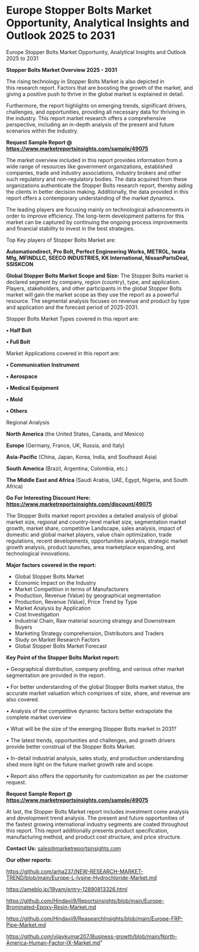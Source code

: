 # Europe Stopper Bolts Market Opportunity, Analytical Insights and Outlook 2025 to 2031
Europe Stopper Bolts Market Opportunity, Analytical Insights and Outlook 2025 to 2031

<Strong> Stopper Bolts Market Overview 2025 - 2031</strong>

The rising technology in Stopper Bolts Market is also depicted in this research report. Factors that are boosting the growth of the market, and giving a positive push to thrive in the global market is explained in detail.

Furthermore, the report highlights on emerging trends, significant drivers, challenges, and opportunities, providing all necessary data for thriving in the industry. This report market research offers a comprehensive perspective, including an in-depth analysis of the present and future scenarios within the industry.

<strong>Request Sample Report @ <a href=https://www.marketreportsinsights.com/sample/49075>https://www.marketreportsinsights.com/sample/49075</a></strong>

The market overview included in this report provides information from a wide range of resources like government organizations, established companies, trade and industry associations, industry brokers and other such regulatory and non-regulatory bodies. The data acquired from these organizations authenticate the Stopper Bolts research report, thereby aiding the clients in better decision making. Additionally, the data provided in this report offers a contemporary understanding of the market dynamics.

The leading players are focusing mainly on technological advancements in order to improve efficiency. The long-term development patterns for this market can be captured by continuing the ongoing process improvements and financial stability to invest in the best strategies.

Top Key players of Stopper Bolts Market are:

<strong>Automationdirect, Pro Bolt, Perfect Engineering Works, METROL, Iwata Mfg, MFINDLLC, SEECO INDUSTRIES, KK International, NissanPartsDeal, SSISKCON</strong>

<strong><b>Global Stopper Bolts Market Scope and Size:</b></strong>
The Stopper Bolts market is declared segment by company, region (country), type, and application. Players, stakeholders, and other participants in the global Stopper Bolts market will gain the market scope as they use the report as a powerful resource. The segmental analysis focuses on revenue and product by type and application and the forecast period of 2025-2031.

Stopper Bolts Market Types covered in this report are:

<strong>•  Half Bolt

•  Full Bolt</strong>

Market Applications covered in this report are:

<strong>•  Communication Instrument

•  Aerospace

•  Medical Equipment

•  Mold

•  Others</strong> 

Regional Analysis

<strong>North America</strong> (the United States, Canada, and Mexico)

<strong>Europe</strong> (Germany, France, UK, Russia, and Italy)

<strong>Asia-Pacific</strong> (China, Japan, Korea, India, and Southeast Asia)

<strong>South America</strong> (Brazil, Argentina, Colombia, etc.)

<strong>The Middle East and Africa</strong> (Saudi Arabia, UAE, Egypt, Nigeria, and South Africa)

<strong>Go For Interesting Discount Here: <a href=https://www.marketreportsinsights.com/discount/49075>https://www.marketreportsinsights.com/discount/49075</a></strong>

The Stopper Bolts market report provides a detailed analysis of global market size, regional and country-level market size, segmentation market growth, market share, competitive Landscape, sales analysis, impact of domestic and global market players, value chain optimization, trade regulations, recent developments, opportunities analysis, strategic market growth analysis, product launches, area marketplace expanding, and technological innovations.

<strong><b>Major factors covered in the report:</b></strong>
<ul>
  <li>Global Stopper Bolts Market </li>
  <li>Economic Impact on the Industry</li>
  <li>Market Competition in terms of Manufacturers</li>
  <li>Production, Revenue (Value) by geographical segmentation</li>
  <li>Production, Revenue (Value), Price Trend by Type</li>
  <li>Market Analysis by Application</li>
  <li>Cost Investigation</li>
  <li>Industrial Chain, Raw material sourcing strategy and Downstream Buyers</li>
  <li>Marketing Strategy comprehension, Distributors and Traders</li>
  <li>Study on Market Research Factors</li>
  <li>Global Stopper Bolts Market Forecast</li>
</ul>

<strong><b>Key Point of the Stopper Bolts Market report:</b></strong>

• Geographical distribution, company profiling, and various other market segmentation are provided in the report.

• For better understanding of the global Stopper Bolts market status, the accurate market valuation which comprises of size, share, and revenue are also covered.

• Analysis of the competitive dynamic factors better extrapolate the complete market overview

• What will be the size of the emerging Stopper Bolts market in 2031?

• The latest trends, opportunities and challenges, and growth drivers provide better construal of the Stopper Bolts Market.

• In-detail industrial analysis, sales study, and production understanding shed more light on the future market growth rate and scope.

• Report also offers the opportunity for customization as per the customer request.

<strong>Request Sample Report @ <a href=https://www.marketreportsinsights.com/sample/49075>https://www.marketreportsinsights.com/sample/49075</a></strong>

At last, the Stopper Bolts Market report includes investment come analysis and development trend analysis. The present and future opportunities of the fastest growing international industry segments are coated throughout this report. This report additionally presents product specification, manufacturing method, and product cost structure, and price structure.

<strong>Contact Us:</strong>
sales@marketreportsinsights.com

<strong>Our other reports:</strong>

<a href=https://github.com/arha237/NEW-RESEARCH-MARKET-TREND/blob/main/Europe-L-lysine-Hydrochloride-Market.md>https://github.com/arha237/NEW-RESEARCH-MARKET-TREND/blob/main/Europe-L-lysine-Hydrochloride-Market.md</a>

<a href=https://ameblo.jp/18yam/entry-12890813326.html>https://ameblo.jp/18yam/entry-12890813326.html</a>

<a href=https://github.com/Hindavii9/Reportsinsights/blob/main/Europe-Brominated-Epoxy-Resin-Market.md>https://github.com/Hindavii9/Reportsinsights/blob/main/Europe-Brominated-Epoxy-Resin-Market.md</a>

<a href=https://github.com/Hindavii9/ReasearchInsights/blob/main/Europe-FRP-Pipe-Market.md>https://github.com/Hindavii9/ReasearchInsights/blob/main/Europe-FRP-Pipe-Market.md</a>

<a href=https://github.com/vijaykumar207/Business-growth/blob/main/North-America-Human-Factor-IX-Market.md>https://github.com/vijaykumar207/Business-growth/blob/main/North-America-Human-Factor-IX-Market.md</a>"

